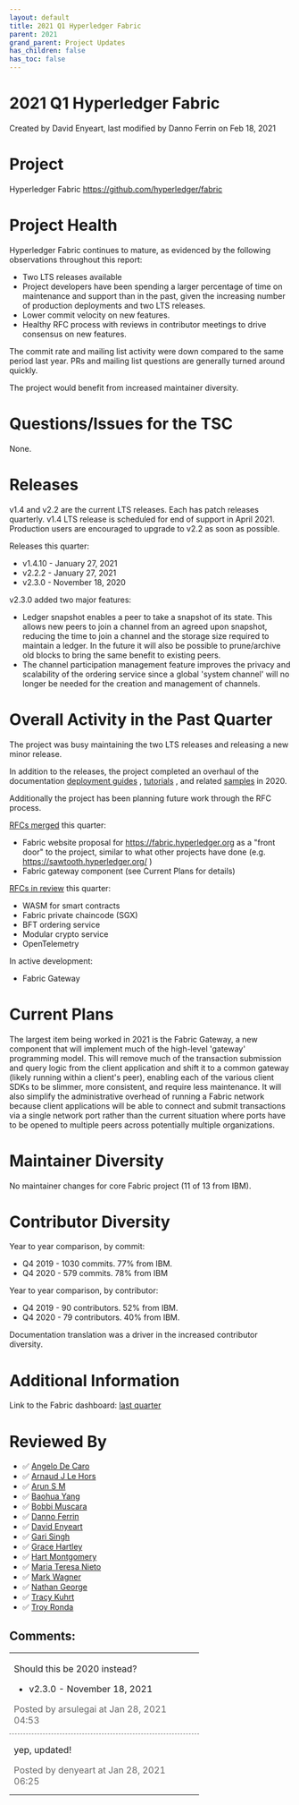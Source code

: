 ```yaml
---
layout: default
title: 2021 Q1 Hyperledger Fabric
parent: 2021
grand_parent: Project Updates
has_children: false
has_toc: false
---
```


# 2021 Q1 Hyperledger Fabric

Created by David Enyeart, last modified by Danno Ferrin on Feb 18, 2021

# Project

Hyperledger Fabric
<a href="https://github.com/hyperledger/fabric" class="external-link" rel="nofollow">https://github.com/hyperledger/fabric</a>

# Project Health

Hyperledger Fabric continues to mature, as evidenced by the following
observations throughout this report:

-   Two LTS releases available
-   Project developers have been spending a larger percentage of time on
maintenance and support than in the past, given the increasing
number of production deployments and two LTS releases.
-   Lower commit velocity on new features.
-   Healthy RFC process with reviews in contributor meetings to drive
consensus on new features.

The commit rate and mailing list activity were down compared to the same
period last year. PRs and mailing list questions are generally turned
around quickly.

The project would benefit from increased maintainer diversity.

# Questions/Issues for the TSC

None.

# Releases

v1.4 and v2.2 are the current LTS releases. Each has patch releases
quarterly. v1.4 LTS release is scheduled for end of support in April
2021. Production users are encouraged to upgrade to v2.2 as soon as
possible.

Releases this quarter:

-   v1.4.10 - January 27, 2021
-   v2.2.2 - January 27, 2021
-   v2.3.0 - November 18, 2020

v2.3.0 added two major features:

-   Ledger snapshot enables a peer to take a snapshot of its state. This
allows new peers to join a channel from an agreed upon snapshot,
reducing the time to join a channel and the storage size required to
maintain a ledger. In the future it will also be possible to
prune/archive old blocks to bring the same benefit to existing
peers.
-   The channel participation management feature improves the privacy
and scalability of the ordering service since a global 'system
channel' will no longer be needed for the creation and management of
channels.

# Overall Activity in the Past Quarter

The project was busy maintaining the two LTS releases and releasing a
new minor release.

In addition to the releases, the project completed an overhaul of the
documentation <a href="https://hyperledger-fabric.readthedocs.io/en/latest/deployment_guide_overview.html" class="external-link" rel="nofollow">deployment guides</a> , <a href="https://hyperledger-fabric.readthedocs.io/en/latest/tutorials.html" class="external-link" rel="nofollow">tutorials</a> , and related <a href="https://github.com/hyperledger/fabric-samples/blob/master/README.md" class="external-link" rel="nofollow">samples</a> in 2020.

Additionally the project has been planning future work through the RFC
process.

<a href="https://github.com/hyperledger/fabric-rfcs/tree/master/text" class="external-link" rel="nofollow">RFCs merged</a> this quarter:

-   Fabric website proposal for <span class="blob-code-inner blob-code-marker">
<a href="https://fabric.hyperledger.org" class="external-link" rel="nofollow">https://fabric.hyperledger.org</a> as a "front door" to the project, similar to what other projects have done (e.g. 
<a href="https://sawtooth.hyperledger.org/" class="external-link" rel="nofollow">https://sawtooth.hyperledger.org/</a> ) </span>
-   Fabric gateway component (see Current Plans for details)

<a href="https://github.com/hyperledger/fabric-rfcs/pulls" class="external-link" rel="nofollow">RFCs in review</a> this quarter:

-   WASM for smart contracts
-   Fabric private chaincode (SGX)
-   BFT ordering service
-   Modular crypto service
-   OpenTelemetry

In active development:

-   Fabric Gateway

# Current Plans

<span class="blob-code-inner blob-code-marker">The largest item being
worked in 2021 is the </span> <span class="blob-code-inner blob-code-marker">Fabric Gateway, a new component
that will implement much of the high-level 'gateway' programming model.
This will remove much of the transaction submission and query logic from
the client application and shift it to a common gateway (likely running
within a client's peer), enabling each of the various client SDKs to be
slimmer, more consistent, and require less maintenance. It will also
simplify the administrative overhead of running a Fabric network because
client applications will be able to connect and submit transactions via
a single network port rather than the current situation where ports have
to be opened to multiple peers across potentially multiple
organizations. </span>

# Maintainer Diversity

No maintainer changes for core Fabric project (11 of 13 from IBM).

# Contributor Diversity

Year to year comparison, by commit:

-   Q4 2019 - 1030 commits. 77% from IBM.
-   Q4 2020 - 579 commits. 78% from IBM

Year to year comparison, by contributor:

-   Q4 2019 - 90 contributors. 52% from IBM.
-   Q4 2020 - 79 contributors. 40% from IBM.

Documentation translation was a driver in the increased contributor
diversity.

# Additional Information

Link to the Fabric dashboard: <a href="https://insights.lfx.linuxfoundation.org/projects/hyperledger%2Ffabric/dashboard?time=%7B%22from%22:%222020-09-30T22:00:00.000Z%22,%22type%22:%22absolute%22,%22to%22:%222020-12-30T23:00:00.000Z%22%7D" class="external-link" rel="nofollow">last quarter</a>

# Reviewed By

-   ✅ <span class="placeholder-inline-tasks">
<a href="https://wiki.hyperledger.org/display/~angelo.decaro" class="confluence-userlink user-mention" data-username="angelo.decaro" data-linked-resource-id="16327529" data-linked-resource-version="1" data-linked-resource-type="userinfo" data-base-url="https://wiki.hyperledger.org">Angelo De Caro</a></span>
-   ✅ <span class="placeholder-inline-tasks">
<a href="https://wiki.hyperledger.org/display/~lehors" class="confluence-userlink user-mention" data-username="lehors" data-linked-resource-id="2394240" data-linked-resource-version="1" data-linked-resource-type="userinfo" data-base-url="https://wiki.hyperledger.org">Arnaud J Le Hors</a></span>
-   ✅ <span class="placeholder-inline-tasks">
<a href="https://wiki.hyperledger.org/display/~arsulegai" class="confluence-userlink user-mention" data-username="arsulegai" data-linked-resource-id="6427759" data-linked-resource-version="2" data-linked-resource-type="userinfo" data-base-url="https://wiki.hyperledger.org">Arun S M</a> </span>
-   ✅ <span class="placeholder-inline-tasks">
<a href="https://wiki.hyperledger.org/display/~baohua" class="confluence-userlink user-mention" data-username="baohua" data-linked-resource-id="2393082" data-linked-resource-version="2" data-linked-resource-type="userinfo" data-base-url="https://wiki.hyperledger.org">Baohua Yang</a> </span>
-   ✅ <span class="placeholder-inline-tasks">
<a href="https://wiki.hyperledger.org/display/~Bobbijn" class="confluence-userlink user-mention" data-username="Bobbijn" data-linked-resource-id="2393198" data-linked-resource-version="2" data-linked-resource-type="userinfo" data-base-url="https://wiki.hyperledger.org">Bobbi Muscara</a></span>
-   ✅ <span class="placeholder-inline-tasks">
<a href="https://wiki.hyperledger.org/display/~shemnon" class="confluence-userlink user-mention" data-username="shemnon" data-linked-resource-id="20022118" data-linked-resource-version="2" data-linked-resource-type="userinfo" data-base-url="https://wiki.hyperledger.org">Danno Ferrin</a></span>
-   ✅ <span class="placeholder-inline-tasks">
<a href="https://wiki.hyperledger.org/display/~denyeart" class="confluence-userlink user-mention" data-username="denyeart" data-linked-resource-id="2392864" data-linked-resource-version="1" data-linked-resource-type="userinfo" data-base-url="https://wiki.hyperledger.org">David Enyeart</a></span>
-   ✅ <span class="placeholder-inline-tasks">
<a href="https://wiki.hyperledger.org/display/~mastersingh24" class="confluence-userlink user-mention" data-username="mastersingh24" data-linked-resource-id="16321659" data-linked-resource-version="1" data-linked-resource-type="userinfo" data-base-url="https://wiki.hyperledger.org">Gari Singh</a> </span>
-   ✅ <span class="placeholder-inline-tasks">
<a href="https://wiki.hyperledger.org/display/~grace.hartley" class="confluence-userlink user-mention" data-username="grace.hartley" data-linked-resource-id="16324128" data-linked-resource-version="1" data-linked-resource-type="userinfo" data-base-url="https://wiki.hyperledger.org">Grace Hartley</a></span>
-   ✅ <span class="placeholder-inline-tasks">
<a href="https://wiki.hyperledger.org/display/~hartm" class="confluence-userlink user-mention" data-username="hartm" data-linked-resource-id="6422922" data-linked-resource-version="1" data-linked-resource-type="userinfo" data-base-url="https://wiki.hyperledger.org">Hart Montgomery</a></span>
-   ✅ <span class="placeholder-inline-tasks">
<a href="https://wiki.hyperledger.org/display/~mtng" class="confluence-userlink user-mention" data-username="mtng" data-linked-resource-id="24779370" data-linked-resource-version="1" data-linked-resource-type="userinfo" data-base-url="https://wiki.hyperledger.org">Maria Teresa Nieto</a></span>
-   ✅ <span class="placeholder-inline-tasks">
<a href="https://wiki.hyperledger.org/display/~mwagner" class="confluence-userlink user-mention" data-username="mwagner" data-linked-resource-id="5505170" data-linked-resource-version="1" data-linked-resource-type="userinfo" data-base-url="https://wiki.hyperledger.org">Mark Wagner</a> </span>
-   ✅ <span class="placeholder-inline-tasks">
<a href="https://wiki.hyperledger.org/display/~nage" class="confluence-userlink user-mention" data-username="nage" data-linked-resource-id="2393038" data-linked-resource-version="1" data-linked-resource-type="userinfo" data-base-url="https://wiki.hyperledger.org">Nathan George</a></span>
-   ✅ <span class="placeholder-inline-tasks">
<a href="https://wiki.hyperledger.org/display/~tkuhrt" class="confluence-userlink user-mention" data-username="tkuhrt" data-linked-resource-id="1180151" data-linked-resource-version="2" data-linked-resource-type="userinfo" data-base-url="https://wiki.hyperledger.org">Tracy Kuhrt</a> </span>
-   ✅ <span class="placeholder-inline-tasks">
<a href="https://wiki.hyperledger.org/display/~troyronda" class="confluence-userlink user-mention" data-username="troyronda" data-linked-resource-id="9110618" data-linked-resource-version="2" data-linked-resource-type="userinfo" data-base-url="https://wiki.hyperledger.org">Troy Ronda</a> </span>



## Comments:

<table data-border="0" width="100%">
<colgroup>
<col style="width: 100%" />
</colgroup>
<tbody>
<tr class="odd">
<td><span id="comment-41591405"></span>
<p>Should this be 2020 instead?</p>
<ul class="incremental">
<li>v2.3.0 - November 18, 2021</li>
</ul>
<div class="smallfont" data-align="left" style="color: #666666; width: 98%; margin-bottom: 10px;">
 Posted by arsulegai at Jan 28, 2021 04:53 </div ></td>
</tr>
<tr class="even">
<td style="border-top: 1px dashed #666666"><span id="comment-41591408"></span>
<p>yep, updated!</p>
<div class="smallfont" data-align="left" style="color: #666666; width: 98%; margin-bottom: 10px;">
Posted by denyeart at Jan 28, 2021 06:25 </div ></td>
</tr>
</tbody>
</table>




